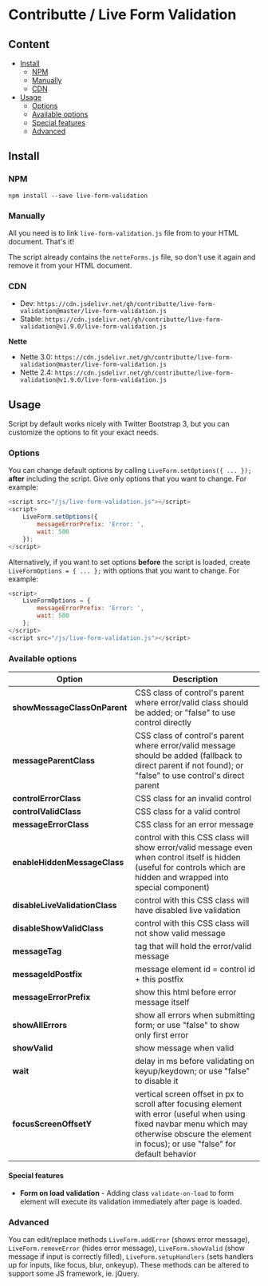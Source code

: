 # Contributte / Live Form Validation

## Content

- [Install](#install)
    - [NPM](#npm)
    - [Manually](#manually)
    - [CDN](#cdn)
- [Usage](#usage)
    - [Options](#options)
    - [Available options](#available-options)
    - [Special features](#special-features)
    - [Advanced](#advanced)

## Install

### NPM

```
npm install --save live-form-validation
```

### Manually

All you need is to link `live-form-validation.js` file from to your HTML document. That's it!

The script already contains the `netteForms.js` file, so don't use it again and remove it from your HTML document.

### CDN

- Dev: `https://cdn.jsdelivr.net/gh/contributte/live-form-validation@master/live-form-validation.js`
- Stable: `https://cdn.jsdelivr.net/gh/contributte/live-form-validation@v1.9.0/live-form-validation.js`

**Nette**

- Nette 3.0: `https://cdn.jsdelivr.net/gh/contributte/live-form-validation@master/live-form-validation.js`
- Nette 2.4: `https://cdn.jsdelivr.net/gh/contributte/live-form-validation@v1.9.0/live-form-validation.js`

## Usage

Script by default works nicely with Twitter Bootstrap 3, but you can customize the options to fit your exact needs.

### Options

You can change default options by calling `LiveForm.setOptions({ ... });` **after** including the script. Give only options that you want to change. For example:

```js
<script src="/js/live-form-validation.js"></script> 
<script>
	LiveForm.setOptions({
		messageErrorPrefix: 'Error: ',
		wait: 500
	});
</script> 
```

Alternatively, if you want to set options **before** the script is loaded, create `LiveFormOptions = { ... };` with options that you want to change. For example:

```js
<script>
	LiveFormOptions = {
		messageErrorPrefix: 'Error: ',
		wait: 500
	};
</script> 
<script src="/js/live-form-validation.js"></script> 
```

### Available options

Option | Description
------ | -----------
**showMessageClassOnParent** | CSS class of control's parent where error/valid class should be added; or "false" to use control directly
**messageParentClass** | CSS class of control's parent where error/valid message should be added (fallback to direct parent if not found); or "false" to use control's direct parent
**controlErrorClass** | CSS class for an invalid control
**controlValidClass** | CSS class for a valid control
**messageErrorClass** | CSS class for an error message
**enableHiddenMessageClass** | control with this CSS class will show error/valid message even when control itself is hidden (useful for controls which are hidden and wrapped into special component)
**disableLiveValidationClass** | control with this CSS class will have disabled live validation
**disableShowValidClass** | control with this CSS class will not show valid message
**messageTag** | tag that will hold the error/valid message
**messageIdPostfix** | message element id = control id + this postfix
**messageErrorPrefix** | show this html before error message itself
**showAllErrors** | show all errors when submitting form; or use "false" to show only first error
**showValid** | show message when valid
**wait** | delay in ms before validating on keyup/keydown; or use "false" to disable it
**focusScreenOffsetY** | vertical screen offset in px to scroll after focusing element with error (useful when using fixed navbar menu which may otherwise obscure the element in focus); or use "false" for default behavior

#### Special features
* **Form on load validation** - Adding class `validate-on-load` to form element will execute its validation immediately after page is loaded.

### Advanced
You can edit/replace methods `LiveForm.addError` (shows error message), `LiveForm.removeError` (hides error message), `LiveForm.showValid` (show message if input is correctly filled), `LiveForm.setupHandlers` (sets handlers up for inputs, like focus, blur, onkeyup). These methods can be altered to support some JS framework, ie. jQuery.
